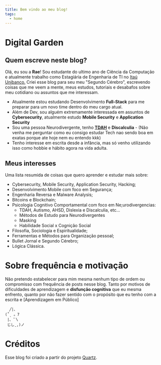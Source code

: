```yaml
---
title: Bem vindo ao meu blog!
tags:
  - home
---
```

# Digital Garden

## Quem escreve neste blog?



Olá, eu sou a **Rae**! Sou estudante do ultimo ano de Ciência da Computação e atualmente trabalho como Estagiária de Engenharia de TI no [Itaú Unibanco.](https://www.itau.com.br/) Criei esse blog para seu meu "Segundo Cérebro", escrevendo coisas que me veem a mente, meus estudos, tutoriais e desabafos sobre meu cotidiano ou assuntos que me interessam.

- Atualmente estou estudando Desenvolvimento **Full-Stack** para me preparar para um novo time dentro do meu cargo atual.
- Além de Dev, sou alguém extremamente interessada em assuntos de **Cybersecurity**, atualmente estudo **Mobile Security** e **Application Security**
- Sou uma pessoa Neurodivergente, tenho [**TDAH**](obsidian://open?vault=quartz&file=content%2Fpsicologia%2FTDAH) e **Discalculia** - (Não venha me perguntar como eu consigo estudar Tech nao sendo boa em exatas porque ate hoje nem eu entendo kkk)
- Tenho interesse em escrita desde a infância, mas só venho utilizando isso como hobbie e hábito agora na vida adulta.

## Meus interesses
Uma lista resumida de coisas que quero aprender e estudar mais sobre:
- Cybersecurity, Mobile Security,  Application Security, Hacking;
- Desenvolvimento Mobile com foco em Segurança;
- Engenharia Reversa e Malware Analysis;
- Bitcoins e Blockchain;
- Psicologia Cognitivo Comportamental com foco em Ne;urodivergencias:
	- TDAH, Autismo, AHSD, Dislexia e Discalculia, etc...
	- Métodos de Estudo para Neurodivergentes
	- Masking
	- Habilidade Social x Cognição Social
- Filosofia, Sociologia e Espiritualidade;
- Ferramentas e Métodos para Organização pessoal;
- Bullet Jornal e Segundo Cérebro;
- Lógica Clássica.

# Sobre frequência e motivação
Não pretendo estabelecer para mim mesma nenhum tipo de ordem ou compromisso com frequência de posts nesse blog. Tanto por motivos de dificuldades de aprendizagem e **disfunção cognitiva** que eu mesma enfrento, quanto por não fazer sentido com o propósito que eu tenho com a escrita e [Aprendizagem em Público]

```shell
  ╱|、
(˚ˎ 。7  
 |、˜〵          
 じしˍ,)ノ
```

# Créditos

Esse blog foi criado a partir do projeto [Quartz](https://quartz.jzhao.xyz/). 

